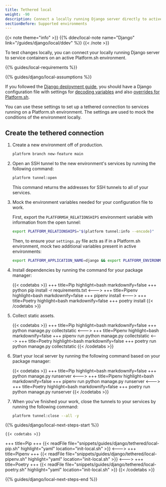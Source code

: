 ```yaml
---
title: Tethered local
weight: -90
description: Connect a locally running Django server directly to active services on a Platform.sh environment.
sectionBefore: Supported environments
---
```


{{< note theme="info" >}}
{{% ddev/local-note name="Django" link="/guides/django/local/ddev" %}}
{{< /note >}}

To test changes locally, you can connect your locally running Django server
to service containers on an active Platform.sh environment.

{{% guides/local-requirements %}}

{{% guides/django/local-assumptions %}}

If you followed the [Django deployment guide](../deploy/_index.md),
you should have a Django configuration file with settings for [decoding variables](../deploy/customize.md#decoding-variables)
and also [overrides for Platform.sh](../deploy/customize.md#decoding-variables).

You can use these settings to set up a tethered connection to services running on a Platform.sh environment.
The settings are used to mock the conditions of the environment locally.

## Create the tethered connection

1.  Create a new environment off of production.

    ```bash
    platform branch new-feature main
    ```

2.  Open an SSH tunnel to the new environment's services by running the following command:

    ```bash
    platform tunnel:open
    ```

    This command returns the addresses for SSH tunnels to all of your services.

3.  Mock the environment variables needed for your configuration file to work.

    First, export the `PLATFORMSH_RELATIONSHIPS` environment variable with information from the open tunnel:

    ```bash
    export PLATFORM_RELATIONSHIPS="$(platform tunnel:info --encode)"
    ```

    Then,  to ensure your `settings.py` file acts as if in a Platform.sh environment,
    mock two additional variables present in active environments:

    ```bash
    export PLATFORM_APPLICATION_NAME=django && export PLATFORM_ENVIRONMENT=new-feature
    ```

4.  Install dependencies by running the command for your package manager:

    {{< codetabs >}}
+++
title=Pip
highlight=bash
markdownify=false
+++
python pip install -r requirements.txt
<--->
+++
title=Pipenv
highlight=bash
markdownify=false
+++
pipenv install
<--->
+++
title=Poetry
highlight=bash
markdownify=false
+++
poetry install
    {{< /codetabs >}}


5.  Collect static assets.

    {{< codetabs >}}
+++
title=Pip
highlight=bash
markdownify=false
+++
python manage.py collectstatic
<--->
+++
title=Pipenv
highlight=bash
markdownify=false
+++
pipenv run python manage.py collectstatic
<--->
+++
title=Poetry
highlight=bash
markdownify=false
+++
poetry run python manage.py collectstatic 
    {{< /codetabs >}}


6.  Start your local server by running the following command based on your package manager:

    {{< codetabs >}}
+++
title=Pip
highlight=bash
markdownify=false
+++
python manage.py runserver
<--->
+++
title=Pipenv
highlight=bash
markdownify=false
+++
pipenv run python manage.py runserver
<--->
+++
title=Poetry
highlight=bash
markdownify=false
+++
poetry run python manage.py runserver
    {{< /codetabs >}}


7.  When you've finished your work, close the tunnels to your services by running the following command:

    ```bash
    platform tunnel:close --all -y
    ```

{{% guides/django/local-next-steps-start %}}

    {{< codetabs >}}
+++
title=Pip
+++
{{< readFile file="snippets/guides/django/tethered/local-pip.sh" highlight="yaml" location="init-local.sh" >}}
<--->
+++
title=Pipenv
+++
{{< readFile file="snippets/guides/django/tethered/local-pipenv.sh" highlight="yaml" location="init-local.sh" >}}
<--->
+++
title=Poetry
+++
{{< readFile file="snippets/guides/django/tethered/local-poetry.sh" highlight="yaml" location="init-local.sh" >}}
    {{< /codetabs >}}

{{% guides/django/local-next-steps-end %}}

